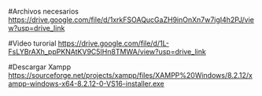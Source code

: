 #Archivos necesarios
https://drive.google.com/file/d/1xrkFSOAQucGaZH9inOnXn7w7igI4h2PJ/view?usp=drive_link

#Video turorial
https://drive.google.com/file/d/1L-FsLYBrAXh_ppPKNAtKV9C5IHn8TMWA/view?usp=drive_link

#Descargar Xampp
https://sourceforge.net/projects/xampp/files/XAMPP%20Windows/8.2.12/xampp-windows-x64-8.2.12-0-VS16-installer.exe
